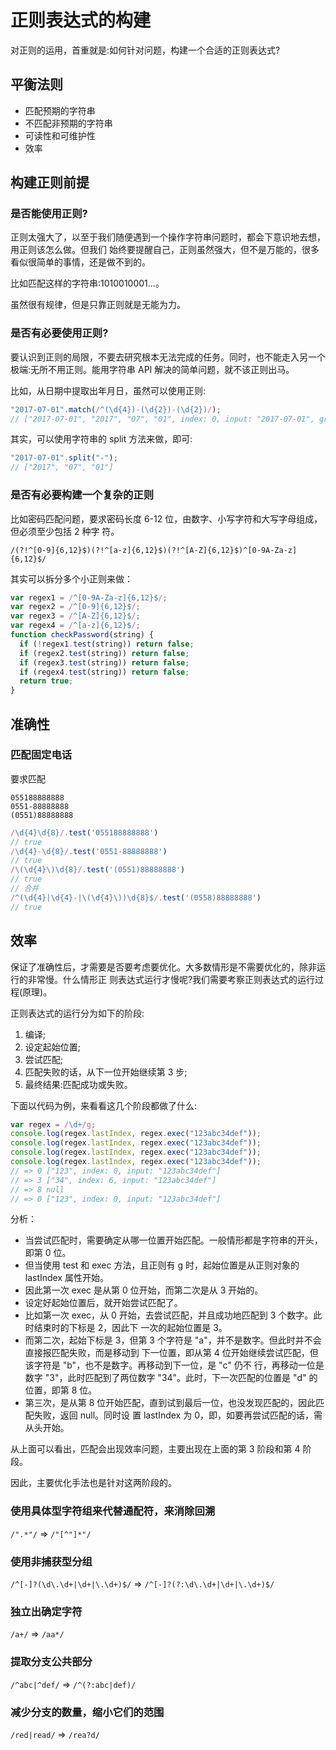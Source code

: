 # 正则表达式的构建

对正则的运用，首重就是:如何针对问题，构建一个合适的正则表达式?

## 平衡法则

- 匹配预期的字符串
- 不匹配非预期的字符串
- 可读性和可维护性
- 效率

## 构建正则前提

### 是否能使用正则?

正则太强大了，以至于我们随便遇到一个操作字符串问题时，都会下意识地去想，用正则该怎么做。但我们 始终要提醒自己，正则虽然强大，但不是万能的，很多看似很简单的事情，还是做不到的。

比如匹配这样的字符串:1010010001...。

虽然很有规律，但是只靠正则就是无能为力。

### 是否有必要使用正则?

要认识到正则的局限，不要去研究根本无法完成的任务。同时，也不能走入另一个极端:无所不用正则。能用字符串 API 解决的简单问题，就不该正则出马。

比如，从日期中提取出年月日，虽然可以使用正则:

```javascript
"2017-07-01".match(/^(\d{4})-(\d{2})-(\d{2})/);
// ["2017-07-01", "2017", "07", "01", index: 0, input: "2017-07-01", groups: undefined]
```

其实，可以使用字符串的 split 方法来做，即可:

```javascript
"2017-07-01".split("-");
// ["2017", "07", "01"]
```

### 是否有必要构建一个复杂的正则

比如密码匹配问题，要求密码长度 6-12 位，由数字、小写字符和大写字母组成，但必须至少包括 2 种字
符。

```
/(?!^[0-9]{6,12}$)(?!^[a-z]{6,12}$)(?!^[A-Z]{6,12}$)^[0-9A-Za-z]{6,12}$/
```

其实可以拆分多个小正则来做：

```javascript
var regex1 = /^[0-9A-Za-z]{6,12}$/;
var regex2 = /^[0-9]{6,12}$/;
var regex3 = /^[A-Z]{6,12}$/;
var regex4 = /^[a-z]{6,12}$/;
function checkPassword(string) {
  if (!regex1.test(string)) return false;
  if (regex2.test(string)) return false;
  if (regex3.test(string)) return false;
  if (regex4.test(string)) return false;
  return true;
}
```

## 准确性

### 匹配固定电话

要求匹配

```
055188888888
0551-88888888
(0551)88888888
```

```javascript
/\d{4}\d{8}/.test('055188888888')
// true
/\d{4}-\d{8}/.test('0551-88888888')
// true
/\(\d{4}\)\d{8}/.test('(0551)88888888')
// true
// 合并
/^(\d{4}|\d{4}-|\(\d{4}\))\d{8}$/.test('(0558)88888888')
// true
```

## 效率

保证了准确性后，才需要是否要考虑要优化。大多数情形是不需要优化的，除非运行的非常慢。什么情形正
则表达式运行才慢呢?我们需要考察正则表达式的运行过程(原理)。

正则表达式的运行分为如下的阶段:

1. 编译;
2. 设定起始位置;
3. 尝试匹配;
4. 匹配失败的话，从下一位开始继续第 3 步;
5. 最终结果:匹配成功或失败。

下面以代码为例，来看看这几个阶段都做了什么:

```javascript
var regex = /\d+/g;
console.log(regex.lastIndex, regex.exec("123abc34def"));
console.log(regex.lastIndex, regex.exec("123abc34def"));
console.log(regex.lastIndex, regex.exec("123abc34def"));
console.log(regex.lastIndex, regex.exec("123abc34def"));
// => 0 ["123", index: 0, input: "123abc34def"]
// => 3 ["34", index: 6, input: "123abc34def"]
// => 8 null
// => 0 ["123", index: 0, input: "123abc34def"]
```

分析：

- 当尝试匹配时，需要确定从哪一位置开始匹配。一般情形都是字符串的开头，即第 0 位。
- 但当使用 test 和 exec 方法，且正则有 g 时，起始位置是从正则对象的 lastIndex 属性开始。
- 因此第一次 exec 是从第 0 位开始，而第二次是从 3 开始的。
- 设定好起始位置后，就开始尝试匹配了。
- 比如第一次 exec，从 0 开始，去尝试匹配，并且成功地匹配到 3 个数字。此时结束时的下标是 2，因此下 一次的起始位置是 3。
- 而第二次，起始下标是 3，但第 3 个字符是 "a"，并不是数字。但此时并不会直接报匹配失败，而是移动到 下一位置，即从第 4 位开始继续尝试匹配，但该字符是 "b"，也不是数字。再移动到下一位，是 "c" 仍不 行，再移动一位是数字 "3"，此时匹配到了两位数字 "34"。此时，下一次匹配的位置是 "d" 的位置，即第 8 位。
- 第三次，是从第 8 位开始匹配，直到试到最后一位，也没发现匹配的，因此匹配失败，返回 null。同时设 置 lastIndex 为 0，即，如要再尝试匹配的话，需从头开始。

从上面可以看出，匹配会出现效率问题，主要出现在上面的第 3 阶段和第 4 阶段。

因此，主要优化手法也是针对这两阶段的。

### 使用具体型字符组来代替通配符，来消除回溯

`/".*"/` => `/"[^"]*"/`

### 使用非捕获型分组

`/^[-]?(\d\.\d+|\d+|\.\d+)$/` => `/^[-]?(?:\d\.\d+|\d+|\.\d+)$/`

### 独立出确定字符

`/a+/` => `/aa*/`

### 提取分支公共部分

`/^abc|^def/` => `/^(?:abc|def)/`

### 减少分支的数量，缩小它们的范围

`/red|read/` => `/rea?d/`
